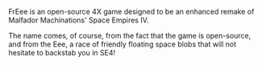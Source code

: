 FrEee is an open-source 4X game designed to be an enhanced remake of Malfador Machinations' Space Empires IV.

The name comes, of course, from the fact that the game is open-source, and from the Eee, a race of friendly floating space blobs that will not hesitate to backstab you in SE4!
